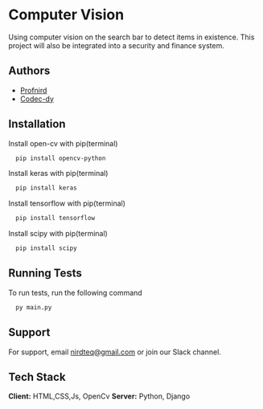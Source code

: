 
# Computer Vision

Using computer vision on the search bar to detect items in existence.
This project will also be integrated into a security and finance system.



## Authors

- [Profnird](https://github.com/Profnird)
- [Codec-dy](https://github.com/Codec-dy)


## Installation

Install open-cv with pip(terminal)

```bash
  pip install opencv-python
```
 Install keras with pip(terminal)

```bash
  pip install keras
``` 
Install tensorflow with pip(terminal)

```bash
  pip install tensorflow
``` 
Install scipy with pip(terminal)
```bash
  pip install scipy
``` 
## Running Tests

To run tests, run the following command

```bash
  py main.py
```

## Support

For support, email nirdteq@gmail.com or join our Slack channel.


## Tech Stack

**Client:** HTML,CSS,Js,
OpenCv
**Server:** Python, Django

